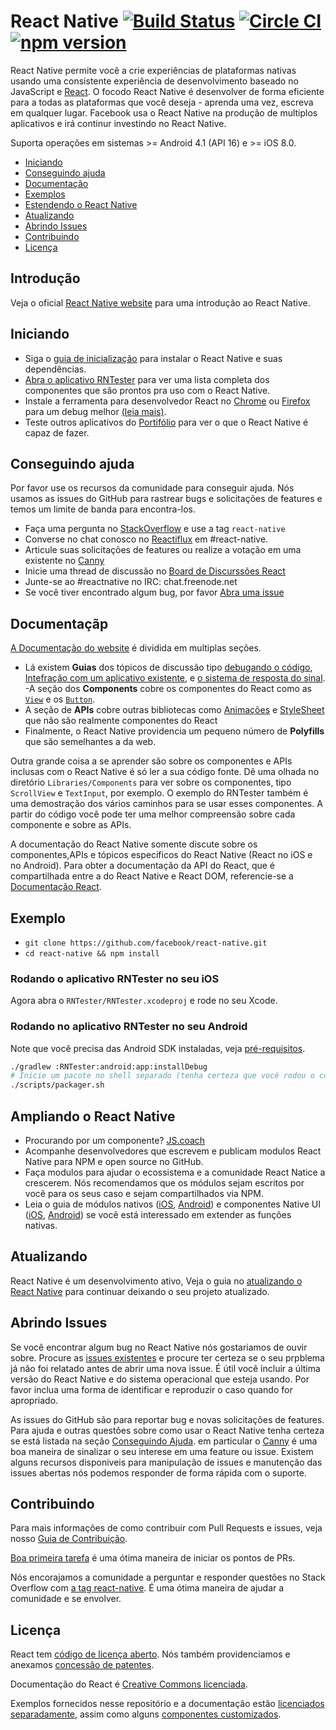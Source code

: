 # React Native [![Build Status](https://travis-ci.org/facebook/react-native.svg?branch=master)](https://travis-ci.org/facebook/react-native) [![Circle CI](https://circleci.com/gh/facebook/react-native.svg?style=shield)](https://circleci.com/gh/facebook/react-native) [![npm version](https://badge.fury.io/js/react-native.svg)](https://badge.fury.io/js/react-native)

React Native permite vocẽ a crie experiências de plataformas nativas usando uma consistente experiência de desenvolvimento baseado no JavaScript e [React](https://facebook.github.io/react). O focodo React Native é desenvolver de forma eficiente para a todas as plataformas que você deseja - aprenda uma vez, escreva em qualquer lugar. Facebook usa o React Native na produção de multiplos aplicativos e irá continur investindo no  React Native.

Suporta operações em sistemas >= Android 4.1 (API 16) e >= iOS 8.0. 
 
- [Iniciando](#getting-started-portuguese)
- [Conseguindo ajuda](#getting-help)
- [Documentação](#documentation)
- [Exemplos](#examples)
- [Estendendo o React Native](#extending-react-native)
- [Atualizando](#upgrading)
- [Abrindo Issues](#opening-issues)
- [Contribuindo](#contributing)
- [Licença](#license)

## Introdução

Veja o oficial [React Native website](https://facebook.github.io/react-native/) para uma introdução ao React Native.

## Iniciando

- Siga o [guia de inicialização](https://facebook.github.io/react-native/docs/getting-started.html) para instalar o React Native e suas dependências.
- [Abra o aplicativo RNTester](#examples) para ver uma lista completa dos componentes que  são prontos pra uso com o React Native.
- Instale a ferramenta para desenvolvedor React no [Chrome](https://chrome.google.com/webstore/detail/react-developer-tools/fmkadmapgofadopljbjfkapdkoienihi) ou [Firefox](https://addons.mozilla.org/firefox/addon/react-devtools/) para um debug melhor [(leia mais)](https://facebook.github.io/react-native/docs/debugging.html).
- Teste outros aplicativos do [Portifólio](https://facebook.github.io/react-native/showcase.html) para ver o que o React Native é capaz de fazer.

## Conseguindo ajuda

Por favor use os recursos da comunidade para conseguir ajuda. Nós usamos as issues do GitHub para rastrear bugs e solicitações de features e temos um limite de banda para encontra-los.

- Faça uma pergunta no [StackOverflow](https://stackoverflow.com/) e use a tag `react-native`
- Converse no chat conosco no [Reactiflux](https://discord.gg/0ZcbPKXt5bWJVmUY) em #react-native.
- Articule suas solicitações de features ou realize a votação em uma existente no [Canny](https://react-native.canny.io/feature-requests)
- Inicie uma thread de discussão no [Board de Discurssões React](https://discuss.reactjs.org/)
- Junte-se ao #reactnative no IRC: chat.freenode.net
- Se você tiver encontrado algum bug, por favor [Abra uma issue](#opening-issues)

## Documentaçãp

[A Documentação do website](https://facebook.github.io/react-native/docs/) é dividida em multiplas seções.

- Lá existem **Guias** dos tópicos de discussão tipo [debugando o código](https://facebook.github.io/react-native/docs/debugging.html), [Intefração com um aplicativo existente](https://facebook.github.io/react-native/docs/integration-with-existing-apps.html), e [o sistema de resposta do sinal](https://facebook.github.io/react-native/docs/gesture-responder-system.html).
-A seção dos **Components** cobre os componentes do React como as [`View`](https://facebook.github.io/react-native/docs/view.html) e os [`Button`](https://facebook.github.io/react-native/docs/button.html).
- A seção de **APIs** cobre outras bibliotecas como [Animações](https://facebook.github.io/react-native/docs/animated.html) e [StyleSheet](https://facebook.github.io/react-native/docs/stylesheet.html)  que não são realmente componentes do React
- Finalmente, o React Native providencia um pequeno número de **Polyfills** que são semelhantes a da web.

Outra grande coisa a se aprender são sobre os componentes e APIs inclusas com o React Native é só ler a sua código fonte. Dê uma olhada no diretório `Libraries/Components` para ver sobre os componentes, tipo `ScrollView` e `TextInput`, por exemplo. O exemplo do RNTester também é uma demostração dos vários caminhos para se usar esses componentes. A partir do código você pode ter uma melhor compreensão sobre cada componente e sobre as APIs.

A documentação do React Native somente discute sobre os componentes,APIs e tópicos especificos do React Native (React no iOS e no Android). Para obter a documentação da API do React, que é compartilhada entre a do React Native e React DOM, referencie-se a [Documentação React](https://facebook.github.io/react/).


## Exemplo

- `git clone https://github.com/facebook/react-native.git`
- `cd react-native && npm install`

### Rodando o aplicativo RNTester no seu iOS

Agora abra o `RNTester/RNTester.xcodeproj` e rode no seu Xcode.

### Rodando no aplicativo RNTester no seu Android

Note que você precisa das Android SDK instaladas, veja [pré-requisitos](https://github.com/facebook/react-native/blob/master/ReactAndroid/README.md#prerequisites).

```bash
./gradlew :RNTester:android:app:installDebug
# Inicie um pacote no shell separado (tenha certeza que você rodou o comando npm install):
./scripts/packager.sh
```
## Ampliando o React Native

- Procurando por um componente? [JS.coach](https://js.coach/react-native)
- Acompanhe desenvolvedores que escrevem e publicam modulos React Native para NPM e open source no GitHub.
- Faça modulos para ajudar o ecossistema e a comunidade React Natice a crescerem. Nós recomendamos que os módulos sejam escritos por você para os seus caso e sejam compartilhados via NPM.
- Leia o guia de módulos nativos ([iOS](https://facebook.github.io/react-native/docs/native-modules-ios.html), [Android](https://facebook.github.io/react-native/docs/native-modules-android.html)) e componentes Native UI ([iOS](https://facebook.github.io/react-native/docs/native-components-ios.html), [Android](https://facebook.github.io/react-native/docs/native-components-android.html)) se você está interessado em extender as funções nativas.

## Atualizando

React Native é um desenvolvimento ativo, Veja o guia no [atualizando o React Native](https://facebook.github.io/react-native/docs/upgrading.html) para continuar deixando o seu projeto atualizado.

## Abrindo Issues

Se você encontrar algum bug no React Native nós gostariamos de ouvir sobre. Procure as [issues existentes](https://github.com/facebook/react-native/issues) e procure ter certeza se o seu prpblema já não foi relatado antes de abrir uma nova issue. É útil você incluir a última versão do React Native e do sistema operacional que esteja usando. Por favor inclua uma forma de identificar e reproduzir o caso quando for apropriado.

As issues do GitHub são para reportar bug e novas solicitações de features. Para ajuda e outras questões sobre como usar o React Native tenha certeza se está listada na seção [Conseguindo Ajuda](#getting-help). em particular o [Canny](https://react-native.canny.io/feature-requests) é uma boa maneira de sinalizar o seu interese em uma feature ou issue. Existem alguns recursos disponiveis para manipulação de issues e manutenção das issues abertas nós podemos responder de forma rápida com o suporte.

## Contribuindo

Para mais informações de como contribuir com Pull Requests e issues, veja nosso [Guia de Contribuição](https://github.com/facebook/react-native/blob/master/CONTRIBUTING.md).

[Boa primeira tarefa](https://github.com/facebook/react-native/labels/Good%20First%20Task) é uma ótima maneira de iniciar os pontos de PRs.

Nós encorajamos a comunidade a perguntar e responder questões no Stack Overflow com [a tag react-native](https://stackoverflow.com/questions/tagged/react-native). É uma ótima maneira de ajudar a comunidade e se envolver.

## Licença

React tem [código de licença aberto](./LICENSE). Nós também providenciamos e anexamos [concessão de patentes](./PATENTS).

Documentação do React é [Creative Commons licenciada](./LICENSE-docs).

Exemplos fornecidos nesse repositório e a documentação estão [licenciados separadamente](./LICENSE-examples), assim como alguns [componentes customizados](./LICENSE-CustomComponents).
